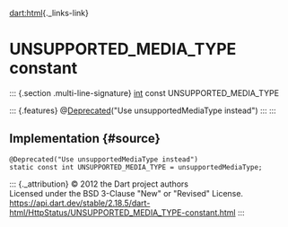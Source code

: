 [dart:html](../../dart-html/dart-html-library){._links-link}

UNSUPPORTED\_MEDIA\_TYPE constant
=================================

::: {.section .multi-line-signature}
[int](../../dart-core/int-class) const UNSUPPORTED\_MEDIA\_TYPE

::: {.features}
@[Deprecated](../../dart-core/deprecated-class)(\"Use
unsupportedMediaType instead\")
:::
:::

Implementation {#source}
--------------

``` {.language-dart data-language="dart"}
@Deprecated("Use unsupportedMediaType instead")
static const int UNSUPPORTED_MEDIA_TYPE = unsupportedMediaType;
```

::: {._attribution}
© 2012 the Dart project authors\
Licensed under the BSD 3-Clause \"New\" or \"Revised\" License.\
<https://api.dart.dev/stable/2.18.5/dart-html/HttpStatus/UNSUPPORTED_MEDIA_TYPE-constant.html>
:::
